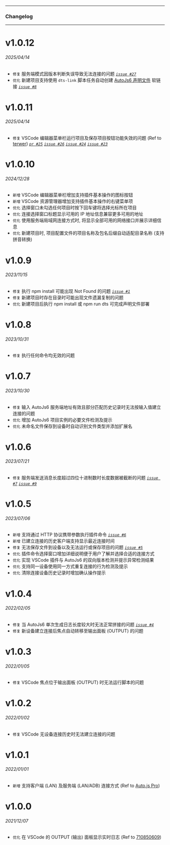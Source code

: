 ******

### Changelog

******

# v1.0.12

###### 2025/04/14

* `修复` 服务端模式因版本判断失误导致无法连接的问题 _[`issue #27`](http://vscext-project.autojs6.com/issues/27)_
* `优化` 新建项目支持使用 `dts-link` 脚本任务自动创建 [AutoJs6 声明文件](http://dts-project.autojs6.com/) 软链接 _[`issue #8`](http://vscext-project.autojs6.com/issues/8)_

# v1.0.11

###### 2025/04/14

* `修复` VSCode 编辑器菜单栏运行项目及保存项目按钮功能失效的问题 (Ref to [terwer](https://github.com/terwer)) _[`pr #25`](https://github.com/SuperMonster003/AutoJs6-VSCode-Extension/pull/25)_ _[`issue #26`](http://vscext-project.autojs6.com/issues/26)_ _[`issue #24`](http://vscext-project.autojs6.com/issues/24)_ _[`issue #23`](http://vscext-project.autojs6.com/issues/23)_

# v1.0.10

###### 2024/12/28

* `新增` VSCode 编辑器菜单栏增加支持插件基本操作的图标按钮
* `新增` VSCode 资源管理器增加支持插件基本操作的右键菜单项
* `优化` 选择窗口未勾选任何项目时按下回车键将选择光标所在项目
* `优化` 连接选择窗口标题显示可用的 IP 地址信息兼容更多可用的地址
* `优化` 使用服务端局域网连接方式时, 将显示全部可用的网络接口并展示详细信息
* `优化` 新建项目时, 项目配置文件的项目名称及包名后缀自动适配目录名称 (支持拼音转换)

# v1.0.9

###### 2023/11/15

* `修复` 执行 npm install 可能出现 Not Found 的问题 _[`issue #1`](https://github.com/SuperMonster003/AutoJs6-TypeScript-Declarations/issues/1#issuecomment-1758808581)_
* `修复` 新建项目时存在目录时可能出现文件遗漏复制的问题
* `优化` 新建项目后执行 npm install 或 npm run dts 可完成声明文件部署

# v1.0.8

###### 2023/10/31

* `修复` 执行任何命令均无效的问题

# v1.0.7

###### 2023/10/30

* `修复` 输入 AutoJs6 服务端地址有效且部分匹配历史记录时无法按输入值建立连接的问题
* `优化` 增加 AutoJs6 项目实例的必要文件检测及提示
* `优化` 未命名文件保存到设备时自动识别文件类型并添加扩展名

# v1.0.6

###### 2023/07/21

* `修复` 服务端发送消息长度超过四位十进制数时长度数据被截断的问题 _[`issue #7`](http://vscext-project.autojs6.com/issues/7)_ _[`issue #9`](http://vscext-project.autojs6.com/issues/9)_

# v1.0.5

###### 2023/07/06

* `新增` 支持通过 HTTP 协议携带参数执行插件命令 _[`issue #6`](http://vscext-project.autojs6.com/issues/6)_
* `新增` 已建立连接的历史客户端支持显示最近连接时间
* `修复` 无法保存文件到设备以及无法运行或保存项目的问题 _[`issue #5`](http://vscext-project.autojs6.com/issues/5)_
* `优化` 插件命令选择窗口增加详细说明便于用户了解并选择合适的连接方式
* `优化` 实现 VSCode 插件与 AutoJs6 的双向版本检测并提示异常检测结果
* `优化` 支持同一设备使用同一方式重复连接的行为检测及提示
* `优化` 清除连接设备历史记录时增加确认操作提示

# v1.0.4

###### 2022/02/05

* `修复` 当 AutoJs6 单次生成日志长度较大时无法正常拼接的问题  _[`issue #4`](http://vscext-project.autojs6.com/issues/4)_
* `修复` 新设备建立连接后焦点自动转移至输出面板 (OUTPUT) 的问题

# v1.0.3

###### 2022/01/05

* `修复` VSCode 焦点位于输出面板 (OUTPUT) 时无法运行脚本的问题

# v1.0.2

###### 2022/01/02

* `修复` VSCode 无设备连接历史时无法建立连接的问题

# v1.0.1

###### 2022/01/01

* `新增` 支持客户端 (LAN) 及服务端 (LAN/ADB) 连接方式 (Ref to [Auto.js Pro](http://www.autojs.cc/))

# v1.0.0

###### 2021/12/07

* `优化` 在 VSCode 的 OUTPUT (输出) 面板显示实时日志 (Ref to [710850609](https://github.com/710850609))